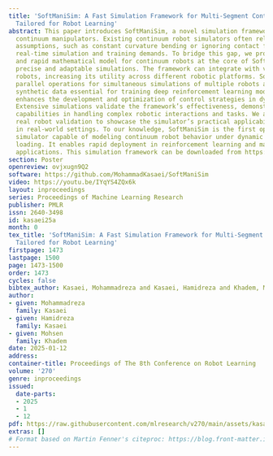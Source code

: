 ```yaml
---
title: 'SoftManiSim: A Fast Simulation Framework for Multi-Segment Continuum Manipulators
  Tailored for Robot Learning'
abstract: This paper introduces SoftManiSim, a novel simulation framework for multi-segment
  continuum manipulators. Existing continuum robot simulators often rely on simplifying
  assumptions, such as constant curvature bending or ignoring contact forces, to meet
  real-time simulation and training demands. To bridge this gap, we propose a robust
  and rapid mathematical model for continuum robots at the core of SoftManiSim, ensuring
  precise and adaptable simulations. The framework can integrate with various rigid-body
  robots, increasing its utility across different robotic platforms. SoftManiSim supports
  parallel operations for simultaneous simulations of multiple robots and generates
  synthetic data essential for training deep reinforcement learning models. This capability
  enhances the development and optimization of control strategies in dynamic environments.
  Extensive simulations validate the framework’s effectiveness, demonstrating its
  capabilities in handling complex robotic interactions and tasks. We also present
  real robot validation to showcase the simulator’s practical applicability and accuracy
  in real-world settings. To our knowledge, SoftManiSim is the first open-source real-time
  simulator capable of modeling continuum robot behavior under dynamic point/distributed
  loading. It enables rapid deployment in reinforcement learning and machine learning
  applications. This simulation framework can be downloaded from https://github.com/MohammadKasaei/SoftManiSim.
section: Poster
openreview: ovjxugn9Q2
software: https://github.com/MohammadKasaei/SoftManiSim
video: https://youtu.be/IYqYS4ZQx6k
layout: inproceedings
series: Proceedings of Machine Learning Research
publisher: PMLR
issn: 2640-3498
id: kasaei25a
month: 0
tex_title: 'SoftManiSim: A Fast Simulation Framework for Multi-Segment Continuum Manipulators
  Tailored for Robot Learning'
firstpage: 1473
lastpage: 1500
page: 1473-1500
order: 1473
cycles: false
bibtex_author: Kasaei, Mohammadreza and Kasaei, Hamidreza and Khadem, Mohsen
author:
- given: Mohammadreza
  family: Kasaei
- given: Hamidreza
  family: Kasaei
- given: Mohsen
  family: Khadem
date: 2025-01-12
address:
container-title: Proceedings of The 8th Conference on Robot Learning
volume: '270'
genre: inproceedings
issued:
  date-parts:
  - 2025
  - 1
  - 12
pdf: https://raw.githubusercontent.com/mlresearch/v270/main/assets/kasaei25a/kasaei25a.pdf
extras: []
# Format based on Martin Fenner's citeproc: https://blog.front-matter.io/posts/citeproc-yaml-for-bibliographies/
---
```

